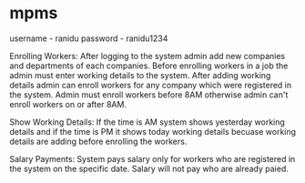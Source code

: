 # mpms

username - ranidu
password - ranidu1234

Enrolling Workers:
After logging to the system admin add new companies and departments of each companies. Before enrolling workers in a job the admin must enter working details to the system. After adding working details admin can enroll workers for any company which were registered in the system. Admin must enroll workers before 8AM otherwise admin can't enroll workers on or after 8AM.

Show Working Details:
If the time is AM system shows yesterday working details and if the time is PM it shows today working details becuase working details are adding before enrolling the workers.

Salary Payments:
System pays salary only for workers who are registered in the system on the specific date. Salary will not pay who are already paied. 